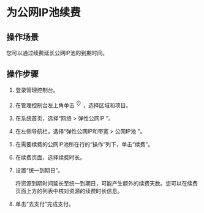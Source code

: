 # 为公网IP池续费<a name="eipPools_0004"></a>

## 操作场景<a name="section17241151163212"></a>

您可以通过续费延长公网IP池的到期时间。

## 操作步骤<a name="section194319203325"></a>

1.  登录管理控制台。
2.  在管理控制台左上角单击![](figures/icon-region-0.png)，选择区域和项目。
3.  在系统首页，选择“网络 \> 弹性公网IP ”。
4.  在左侧导航栏，选择“弹性公网IP和带宽 \> 公网IP池 ”。
5.  在需要续费的公网IP池所在行的“操作”列下，单击“续费”。

1.  在续费页面，选择续费时长。
2.  设置“统一到期日”。

    将资源到期时间延长至统一到期日，可能产生额外的续费天数。您可以在续费页面上方的列表中核对资源的续费时长信息。

3.  单击“去支付”完成支付。

